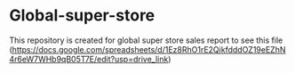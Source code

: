 # Global-super-store
This repository is created for global super store sales report
to see this file (https://docs.google.com/spreadsheets/d/1Ez8RhO1rE2QikfdddOZ19eEZhN4r6eW7WHb9qB05T7E/edit?usp=drive_link)
